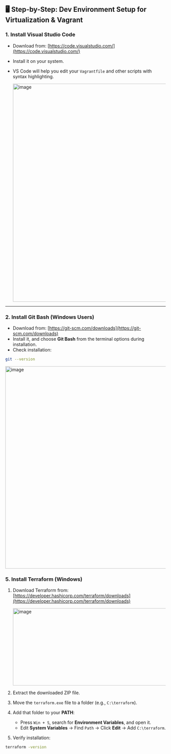 
## 🖥 **Step-by-Step: Dev Environment Setup for Virtualization & Vagrant**

### **1. Install Visual Studio Code**

* Download from: [https://code.visualstudio.com/](https://code.visualstudio.com/)
* Install it on your system.
* VS Code will help you edit your `Vagrantfile` and other scripts with syntax highlighting.

  <img width="1188" height="683" alt="image" src="https://github.com/user-attachments/assets/5831f17b-3ce7-40eb-9234-3131df765b01" />


---

### **2. Install Git Bash** (Windows Users)

* Download from: [https://git-scm.com/downloads](https://git-scm.com/downloads)
* Install it, and choose **Git Bash** from the terminal options during installation.
* Check installation:

```bash
git --version
```

<img width="1234" height="634" alt="image" src="https://github.com/user-attachments/assets/2d093916-e169-4c01-b882-d31944f3829e" />


### **5. Install Terraform (Windows)**

1. Download Terraform from: [https://developer.hashicorp.com/terraform/downloads](https://developer.hashicorp.com/terraform/downloads)

   <img width="616" height="242" alt="image" src="https://github.com/user-attachments/assets/3cf5684d-2050-4746-b4f7-fc4a1e108c20" />

2. Extract the downloaded ZIP file.
3. Move the `terraform.exe` file to a folder (e.g., `C:\terraform`).
4. Add that folder to your **PATH**:

   * Press `Win + S`, search for **Environment Variables**, and open it.
   * Edit **System Variables** → Find `Path` → Click **Edit** → Add `C:\terraform`.
6. Verify installation:

```bash
terraform -version
```




